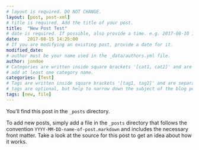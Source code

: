 ```yaml
---
# layout is required. DO NOT CHANGE.
layout: [post, post-xml]
# title is required. Add the title of your post.
title:  "New Post Test"
# date is required. If possible, also provide a time. e.g. 2017-08-10 10:25:00.
date:   2017-08-15 14:25:00 
# If you are modifying an existing post, provide a date for it.
modified_date:
# author must be your name used in the _data/authors.yml file.
author: jondoe
# Categories are written inside square brackets '[cat1, cat2]' and are separated by commas.
# add at least one category name.
categories: [Test]
# Tags are written inside square brackets '[tag1, tag2]' and are separated by commas.
# tags are optional, but help to narrow down the subject of the blog post
tags: [new, file]
---
```

You’ll find this post in the `_posts` directory.

To add new posts, simply add a file in the `_posts` directory that follows the convention `YYYY-MM-DD-name-of-post.markdown` and includes the necessary front matter. Take a look at the source for this post to get an idea about how it works.
